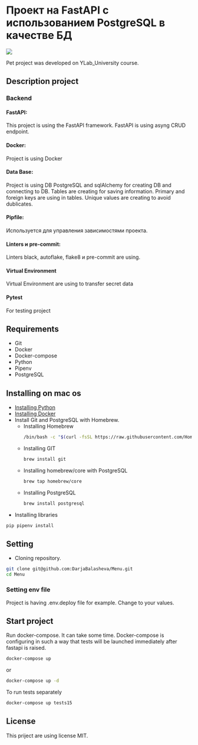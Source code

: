 # Проект на FastAPI с использованием PostgreSQL в качестве БД
<img src="https://github.com/DarjaBalasheva/fullstack-ivkhk/actions/workflows/my_workflow.yml/badge.svg">

Pet project was developed on YLab_University course.

## Description project
### Backend
#### FastAPI:
This project is using the FastAPI framework.
FastAPI is using asyng CRUD endpoint.
#### Docker:
Project is using Docker
#### Data Base:
Project is using DB PostgreSQL and sqlAlchemy for creating DB and connecting to DB.
Tables are creating for saving information. Primary and foreign keys are using in tables.
Unique values are creating to avoid dublicates.
#### Pipfile:
Используется для управления зависимостями проекта.
#### Linters и pre-commit:
Linters black, autoflake, flake8 и pre-commit are using.
#### Virtual Environment
Virtual Environment are using to transfer secret data
#### Pytest
For testing project

## Requirements
- Git
- Docker
- Docker-compose
- Python
- Pipenv
- PostgreSQL

## Installing on mac os
- [Installing Python](https://www.python.org/downloads/macos/)
- [Installing Docker](https://www.docker.com/get-started/)
- Install Git and PostgreSQL with Homebrew.
  - Installing Homebrew
    ```bash
    /bin/bash -c "$(curl -fsSL https://raw.githubusercontent.com/Homebrew/install/HEAD/install.sh)"
    ```
  - Installing GIT
    ```bash
    brew install git

  - Installing  homebrew/core with PostgreSQL
    ```bash
    brew tap homebrew/core
    ```
  - Installing PostgreSQL
    ```bash
    brew install postgresql
    ```
- Installing libraries
```bash
pip pipenv install
```


## Setting
- Cloning repository.

```bash
git clone git@github.com:DarjaBalasheva/Menu.git
cd Menu
```

### Setting env file
Project is having .env.deploy file for example. Change to your values.

## Start project
Run docker-compose. It can take some time. Docker-compose is configuring in such a way that tests will be launched immediately after fastapi is raised.

```bash
docker-compose up
```

or

```bash
docker-compose up -d
```
To run tests separately

```bash
docker-compose up tests15
```

## License
This priject are using license MIT.
